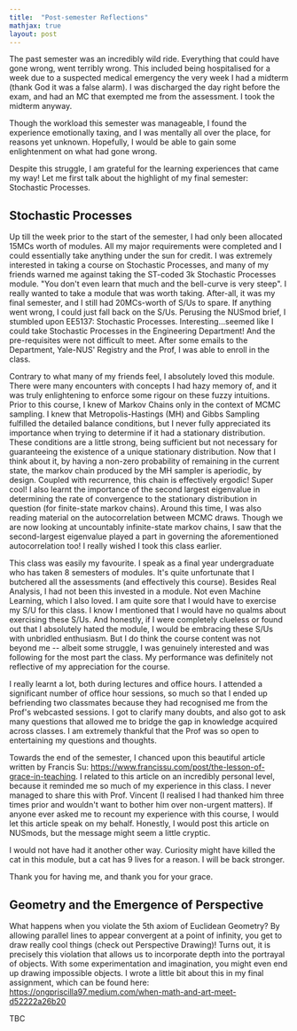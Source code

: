 ```yaml
---
title:  "Post-semester Reflections"
mathjax: true
layout: post
---
```


The past semester was an incredibly wild ride. Everything that could have gone wrong, went terribly wrong. This included being hospitalised for a week due to a suspected medical emergency the very week I had a midterm (thank God it was a false alarm).
I was discharged the day right before the exam, and had an MC that exempted me from the assessment. I took the midterm anyway. 

Though the workload this semester was manageable, I found the experience emotionally taxing, and I was mentally all over the place, for reasons yet unknown. Hopefully, I would be able to gain some enlightenment on what had gone wrong.

Despite this struggle, I am grateful for the learning experiences that came my way! Let me first talk about the highlight of my final semester: Stochastic
Processes.

## Stochastic Processes 

Up till the week prior to the start of the semester, I had only been allocated 15MCs worth of modules. All my major requirements were completed and I could essentially take anything under the sun for credit. I was extremely interested in taking a course on Stochastic Processes, and many of my friends warned me against taking the ST-coded 3k Stochastic Processes module. "You don't even learn that much and the bell-curve is very steep". I really wanted to take a module that was worth taking. After-all, it was my final semester, and I still had 20MCs-worth of S/Us to spare. If anything went wrong, I could just fall back on the S/Us. Perusing the NUSmod brief, I stumbled upon EE5137: Stochastic Processes. Interesting...seemed like I could take Stochastic Processes in the Engineering Department! And the pre-requisites were not difficult to meet. After some emails to the Department, Yale-NUS' Registry and the Prof, I was able to enroll in the class. 

Contrary to what many of my friends feel, I absolutely loved this module. There were many encounters
with concepts I had hazy memory of, and it was truly enlightening to enforce some rigour on these fuzzy intuitions. Prior to this course, I knew of Markov Chains only in the
context of MCMC sampling. I knew that Metropolis-Hastings (MH) and Gibbs Sampling fulfilled the detailed balance conditions, but I never fully appreciated its importance when trying to determine if it had a stationary
distribution. These conditions are a little strong, being sufficient but not necessary for guaranteeing the existence of a unique stationary distribution. Now that I think about it, by having a non-zero probability of remaining in the current state,
the markov chain produced by the MH sampler is aperiodic, by design. Coupled with recurrence, this chain is effectively ergodic! Super cool! I also learnt the importance of the second largest eigenvalue in determining the rate of convergence
to the stationary distribution in question (for finite-state markov chains). Around this time, I was also reading material on the autocorrelation between MCMC draws. Though we are now looking at uncountably infinite-state markov chains, I saw that the second-largest
eigenvalue played a part in governing the aforementioned autocorrelation too! I really wished I took this class earlier. 

This class was easily my favourite. I speak as a final year undergraduate who has taken 8 semesters of modules. It's quite unfortunate that I butchered all the assessments (and effectively this course). Besides Real Analysis, I had not been this invested in a module. Not even Machine Learning, which I also loved. I am quite sore that I would have to exercise
my S/U for this class. I know I mentioned that I would have no qualms about exercising these S/Us. And honestly, if I were completely clueless or found out that I absolutely hated the module, I would be embracing these S/Us with unbridled enthusiasm. But I do think the course content was not beyond me -- albeit some struggle, I was genuinely interested and was following for the most part the class. My performance was definitely not reflective of my appreciation for the course.  

I really learnt a lot, both during lectures and office hours. I attended a significant number of office hour sessions, so much so that I ended up befriending two classmates because they had recognised me from the Prof's webcasted sessions. I got to clarify many doubts, and also got to ask many questions that allowed me to bridge the gap in knowledge acquired across classes. I am extremely thankful that the Prof was so open to entertaining my questions and thoughts.

Towards the end of the semester, I chanced upon this beautiful article written by Francis Su: https://www.francissu.com/post/the-lesson-of-grace-in-teaching. I related to this article on an incredibly personal level, because it reminded me so much of my experience in this class. I never managed to share this with Prof. Vincent (I realised I had thanked him three times prior and wouldn't want to bother him over non-urgent matters). If anyone ever asked me to recount my experience with this course, I would let this article speak on my behalf. Honestly, I would post this article on NUSmods, but the message might seem a little cryptic. 

I would not have had it another other way. Curiosity might have killed the cat in this module, but a cat has 9 lives for a reason. I will be back stronger.

Thank you for having me, and thank you for your grace.


## Geometry and the Emergence of Perspective

What happens when you violate the 5th axiom of Euclidean Geometry? By allowing parallel lines to appear convergent at a point of infinity, you get to draw really cool things (check out Perspective Drawing)! Turns out, it is precisely this violation that allows us to incorporate depth into the portrayal of objects. With some experimentation and imagination, you might even end up drawing impossible objects. I wrote a little bit about this in my final assignment, which can be found here: https://ongpriscilla97.medium.com/when-math-and-art-meet-d52222a26b20

TBC



